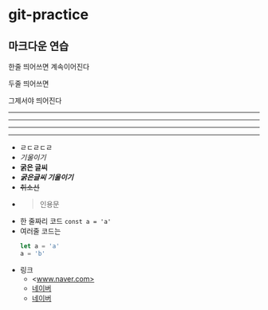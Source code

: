 # git-practice

## 마크다운 연습
한줄 띄어쓰면 
계속이어진다

두줄 띄어쓰면

그제서야 띄어진다

------
*****
* * *
---
  - ㄹㄷㄹㄷㄹ
  - *기울이기*
  - **굵은 글씨**
  - ***굵은글씨 기울이기***
  - ~~취소선~~
  - > 인용문
  - 한 줄짜리 코드 `const a = 'a'`
  - 여러줄 코드는
     ```js
    let a = 'a'
    a = 'b'
     ```
  - 링크
    - <www.naver.com>
    - [네이버](https://www.naver.com)
    - [네이버](https://www.naver.com, "부가설명도됨")
